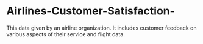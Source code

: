 # Airlines-Customer-Satisfaction-
This data given by an airline organization. It includes customer feedback on various aspects of their service and flight data.

